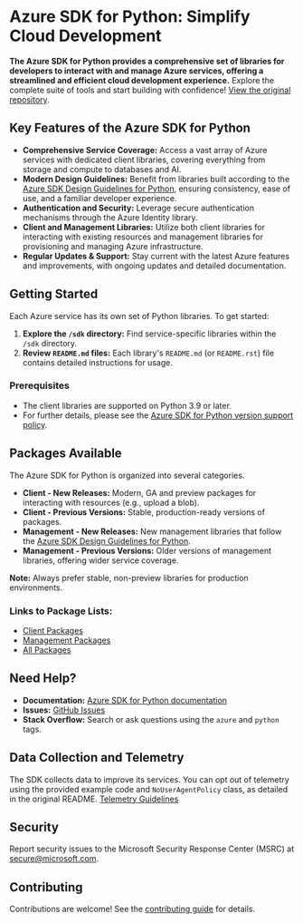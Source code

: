 # Azure SDK for Python: Simplify Cloud Development

**The Azure SDK for Python provides a comprehensive set of libraries for developers to interact with and manage Azure services, offering a streamlined and efficient cloud development experience.** Explore the complete suite of tools and start building with confidence! [View the original repository](https://github.com/Azure/azure-sdk-for-python).

## Key Features of the Azure SDK for Python

*   **Comprehensive Service Coverage:** Access a vast array of Azure services with dedicated client libraries, covering everything from storage and compute to databases and AI.
*   **Modern Design Guidelines:** Benefit from libraries built according to the [Azure SDK Design Guidelines for Python](https://azure.github.io/azure-sdk/python/guidelines/), ensuring consistency, ease of use, and a familiar developer experience.
*   **Authentication and Security:** Leverage secure authentication mechanisms through the Azure Identity library.
*   **Client and Management Libraries:** Utilize both client libraries for interacting with existing resources and management libraries for provisioning and managing Azure infrastructure.
*   **Regular Updates & Support:** Stay current with the latest Azure features and improvements, with ongoing updates and detailed documentation.

## Getting Started

Each Azure service has its own set of Python libraries. To get started:

1.  **Explore the `/sdk` directory:** Find service-specific libraries within the `/sdk` directory.
2.  **Review `README.md` files:** Each library's `README.md` (or `README.rst`) file contains detailed instructions for usage.

### Prerequisites

*   The client libraries are supported on Python 3.9 or later.
*   For further details, please see the [Azure SDK for Python version support policy](https://github.com/Azure/azure-sdk-for-python/wiki/Azure-SDKs-Python-version-support-policy).

## Packages Available

The Azure SDK for Python is organized into several categories.

*   **Client - New Releases:** Modern, GA and preview packages for interacting with resources (e.g., upload a blob).
*   **Client - Previous Versions:** Stable, production-ready versions of packages.
*   **Management - New Releases:** New management libraries that follow the [Azure SDK Design Guidelines for Python](https://azure.github.io/azure-sdk/python/guidelines/).
*   **Management - Previous Versions:** Older versions of management libraries, offering wider service coverage.

**Note:**  Always prefer stable, non-preview libraries for production environments.

### Links to Package Lists:

*   [Client Packages](https://azure.github.io/azure-sdk/releases/latest/index.html#python)
*   [Management Packages](https://azure.github.io/azure-sdk/releases/latest/mgmt/python.html)
*   [All Packages](https://azure.github.io/azure-sdk/releases/latest/all/python.html)

## Need Help?

*   **Documentation:** [Azure SDK for Python documentation](https://aka.ms/python-docs)
*   **Issues:** [GitHub Issues](https://github.com/Azure/azure-sdk-for-python/issues)
*   **Stack Overflow:** Search or ask questions using the `azure` and `python` tags.

## Data Collection and Telemetry

The SDK collects data to improve its services. You can opt out of telemetry using the provided example code and `NoUserAgentPolicy` class, as detailed in the original README. [Telemetry Guidelines](https://azure.github.io/azure-sdk/general_azurecore.html#telemetry-policy)

## Security

Report security issues to the Microsoft Security Response Center (MSRC) at <secure@microsoft.com>.

## Contributing

Contributions are welcome! See the [contributing guide](https://github.com/Azure/azure-sdk-for-python/blob/main/CONTRIBUTING.md) for details.